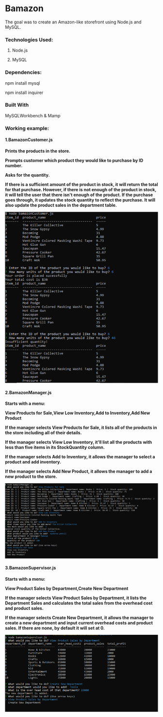 # Bamazon

The goal was to create an Amazon-like storefront using Node.js and MySQL.


<h3>Technologies Used:</h3>

1. Node.js

2. MySQL

<h3>Dependencies:</h3>

npm install mysql

npm install inquirer

<h3>Built With</h3>

MySQLWorkbench & Mamp


<h3>Working example:</h3>

<h4>1.BamazonCustomer.js<h4>

<p>Prints the products in the store.</p>

<p>Prompts customer which product they would like to purchase by ID number.</P>

<p>Asks for the quantity.</p>

<p>If there is a sufficient amount of the product in stock, it will return the total for that purchase.
However, if there is not enough of the product in stock, it will tell the user that there isn't enough of the product.
If the purchase goes through, it updates the stock quantity to reflect the purchase.
It will also update the product sales in the department table.</p> 


![customer](./images/screenshot.PNG)


<h4>2.BamazonManager.js <h4>

<p>Starts with a menu:</p>

<p>View Products for Sale,View Low Inventory,Add to Inventory,Add New Product</p>

<p>If the manager selects View Products for Sale, it lists all of the products in the store including all of their details.</p>

<p>If the manager selects View Low Inventory, it'll list all the products with less than five items in its StockQuantity column.</p>

<p>If the manager selects Add to Inventory, it allows the manager to select a product and add inventory.</p>

<p>If the manager selects Add New Product, it allows the manager to add a new product to the store.</p>



![manager](./images/screenshot1.PNG)

<h4>3.BamazonSupervisor.js<h4>

<p>Starts with a menu:</p>

<p>View Product Sales by Department,Create New Department</p>

<p>If the manager selects View Product Sales by Department, it lists the Department Sales and calculates the total sales from the overhead cost and product sales.</p>

<p>If the manager selects Create New Department, it allows the manager to create a new department and input current overhead costs and product sales. If there are none, by default it will set at 0.</p>


![supervisor](./images/screenshot2.PNG)